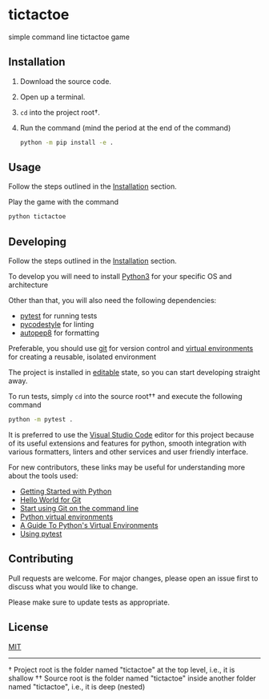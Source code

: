 # tictactoe

simple command line tictactoe game

## Installation

1. Download the source code.
2. Open up a terminal.
3. `cd` into the project root†.
4. Run the command (mind the period at the end of the command)

   ```bash
   python -m pip install -e .
   ```

## Usage

Follow the steps outlined in the [Installation](#installation) section.

Play the game with the command

```bash
python tictactoe
```

## Developing

Follow the steps outlined in the [Installation](#installation) section.

To develop you will need to install [Python3](https://python.org) for your specific OS and architecture

Other than that, you will also need the following dependencies:

- [pytest](https://pytest.org) for running tests
- [pycodestyle](https://pypi.org/project/pycodestyle/) for linting
- [autopep8](https://pypi.org/project/autopep8/) for formatting

Preferable, you should use [git](https://git-scm.com) for version control and [virtual environments](https://docs.python.org/3/tutorial/venv.html) for creating a reusable, isolated environment

The project is installed in [editable](https://pip.pypa.io/en/stable/reference/pip_install/#editable-installs) state, so you can start developing straight away.

To run tests, simply `cd` into the source root†† and execute the following command

```bash
python -m pytest .
```

It is preferred to use the [Visual Studio Code](https://code.visualstudio.com) editor for this project because of its useful extensions and features for python, smooth integration with various formatters, linters and other services and user friendly interface.

For new contributors, these links may be useful for understanding more about the tools used:

* [Getting Started with Python](https://www.python.org/about/gettingstarted)
* [Hello World for Git](https://guides.github.com/activities/hello-world/)
* [Start using Git on the command line](https://docs.gitlab.com/ee/gitlab-basics/start-using-git.html)
* [Python virtual environments](https://docs.python.org/3/tutorial/venv.html)
* [A Guide To Python's Virtual Environments](https://towardsdatascience.com/virtual-environments-104c62d48c54)
* [Using pytest](https://docs.pytest.org)

## Contributing

Pull requests are welcome. For major changes, please open an issue first to discuss what you would like to change.

Please make sure to update tests as appropriate.

## License

[MIT](https://choosealicense.com/licenses/mit/)

---

† Project root is the folder named "tictactoe" at the top level, i.e., it is shallow
†† Source root is the folder named "tictactoe" inside another folder named "tictactoe", i.e., it is deep (nested)
